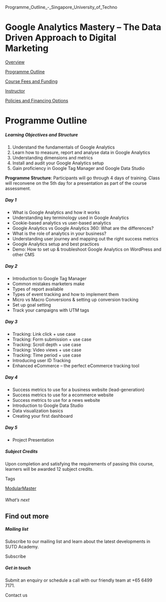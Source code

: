 Programme_Outline_-_Singapore_University_of_Techno



Google Analytics Mastery – The Data Driven Approach to Digital Marketing
========================================================================

[Overview](/course/google-analytics-mastery-the-data-driven-approach-to-digital-marketing/#tabs)

[Programme Outline](/course/google-analytics-mastery-the-data-driven-approach-to-digital-marketing/programme-outline/#tabs)

[Course Fees and Funding](/course/google-analytics-mastery-the-data-driven-approach-to-digital-marketing/course-fees-and-funding/#tabs)

[Instructor](/course/google-analytics-mastery-the-data-driven-approach-to-digital-marketing/instructor/#tabs)

[Policies and Financing Options](/course/google-analytics-mastery-the-data-driven-approach-to-digital-marketing/policies-and-financing-options/#tabs)

Programme Outline
=================

##### **Learning Objectives and Structure**

1. Understand the fundamentals of Google Analytics
2. Learn how to measure, report and analyse data in Google Analytics
3. Understanding dimensions and metrics
4. Install and audit your Google Analytics setup
5. Gain proficiency in Google Tag Manager and Google Data Studio

**Programme Structure**: Participants will go through 4 days of training. Class will reconvene on the 5th day for a presentation as part of the course assessment.

##### Day 1

* What is Google Analytics and how it works
* Understanding key terminology used in Google Analytics
* Cookie-based analytics vs user-based analytics
* Google Analytics vs Google Analytics 360: What are the differences?
* What is the role of analytics in your business?
* Understanding user journey and mapping out the right success metrics
* Google Analytics setup and best practices
* Demo: How to set up & troubleshoot Google Analytics on WordPress and other CMS

##### Day 2

* Introduction to Google Tag Manager
* Common mistakes marketers make
* Types of report available
* Types of event tracking and how to implement them
* Micro vs Macro Conversions & setting up conversion tracking
* Set up goal setting
* Track your campaigns with UTM tags

##### Day 3

* Tracking: Link click + use case
* Tracking: Form submission + use case
* Tracking: Scroll depth + use case
* Tracking: Video views + use case
* Tracking: Time period + use case
* Introducing user ID Tracking
* Enhanced eCommerce – the perfect eCommerce tracking tool

##### Day 4

* Success metrics to use for a business website (lead-generation)
* Success metrics to use for a ecommerce website
* Success metrics to use for a news website
* Introduction to Google Data Studio
* Data visualization basics
* Creating your first dashboard

##### Day 5

* Project Presentation

##### **Subject Credits**

Upon completion and satisfying the requirements of passing this course, learners will be awarded 12 subject credits.

Tags

[ModularMaster](/admissions/academy/courses-and-modules/?academy-type-course=792)

###### What’s next

Find out more
-------------

##### Mailing list

Subscribe to our mailing list and learn about the latest developments in SUTD Academy.

Subscribe

##### Get in touch

Submit an enquiry or schedule a call with our friendly team at +65 6499 7171.

Contact us

